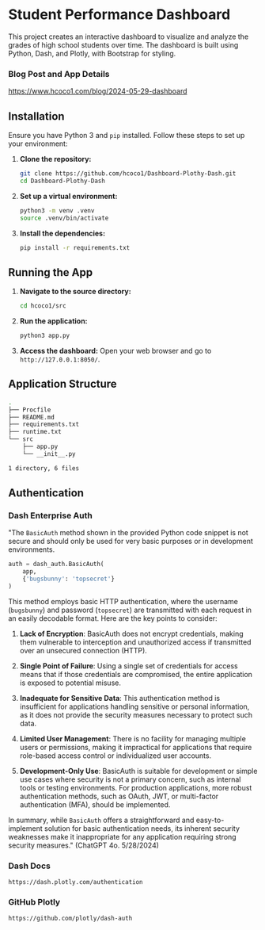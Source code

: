 # Student Performance Dashboard

This project creates an interactive dashboard to visualize and analyze the grades of high school students over time. The dashboard is built using Python, Dash, and Plotly, with Bootstrap for styling.

### Blog Post and App Details
https://www.hcoco1.com/blog/2024-05-29-dashboard

## Installation

Ensure you have Python 3 and `pip` installed. Follow these steps to set up your environment:

1. **Clone the repository:**
    ```sh
    git clone https://github.com/hcoco1/Dashboard-Plothy-Dash.git
    cd Dashboard-Plothy-Dash
    ```

2. **Set up a virtual environment:**
    ```sh
    python3 -m venv .venv
    source .venv/bin/activate
    ```

3. **Install the dependencies:**
    ```sh
    pip install -r requirements.txt
    ```

## Running the App

1. **Navigate to the source directory:**
    ```sh
    cd hcoco1/src
    ```

2. **Run the application:**
    ```sh
    python3 app.py
    ```

3. **Access the dashboard:**
   Open your web browser and go to `http://127.0.0.1:8050/`.

## Application Structure

```sh
.
├── Procfile
├── README.md
├── requirements.txt
├── runtime.txt
└── src
    ├── app.py
    └── __init__.py

1 directory, 6 files
```

## Authentication

### Dash Enterprise Auth

"The `BasicAuth` method shown in the provided Python code snippet is not secure and should only be used for very basic purposes or in development environments. 

```python
auth = dash_auth.BasicAuth(
    app,
    {'bugsbunny': 'topsecret'}
)
```

This method employs basic HTTP authentication, where the username (`bugsbunny`) and password (`topsecret`) are transmitted with each request in an easily decodable format. Here are the key points to consider:

1. **Lack of Encryption**: BasicAuth does not encrypt credentials, making them vulnerable to interception and unauthorized access if transmitted over an unsecured connection (HTTP).

2. **Single Point of Failure**: Using a single set of credentials for access means that if those credentials are compromised, the entire application is exposed to potential misuse.

3. **Inadequate for Sensitive Data**: This authentication method is insufficient for applications handling sensitive or personal information, as it does not provide the security measures necessary to protect such data.

4. **Limited User Management**: There is no facility for managing multiple users or permissions, making it impractical for applications that require role-based access control or individualized user accounts.

5. **Development-Only Use**: BasicAuth is suitable for development or simple use cases where security is not a primary concern, such as internal tools or testing environments. For production applications, more robust authentication methods, such as OAuth, JWT, or multi-factor authentication (MFA), should be implemented.

In summary, while `BasicAuth` offers a straightforward and easy-to-implement solution for basic authentication needs, its inherent security weaknesses make it inappropriate for any application requiring strong security measures."  (ChatGPT 4o. 5/28/2024)


### Dash Docs

`https://dash.plotly.com/authentication`

### GitHub Plotly

`https://github.com/plotly/dash-auth`
